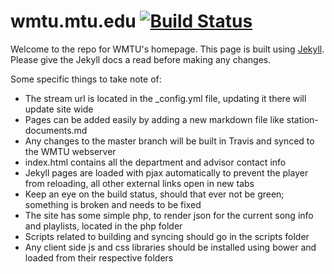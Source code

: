 # wmtu.mtu.edu [![Build Status](https://travis-ci.org/WMTU/wmtu.mtu.edu.svg)](https://travis-ci.org/WMTU/wmtu.mtu.edu)

Welcome to the repo for WMTU's homepage. This page is built using [Jekyll](http://jekyllrb.com/docs/home/).
Please give the Jekyll docs a read before making any changes.

Some specific things to take note of:

 - The stream url is located in the _config.yml file, updating it there will update site wide
 - Pages can be added easily by adding a new markdown file like station-documents.md
 - Any changes to the master branch will be built in Travis and synced to the WMTU webserver
 - index.html contains all the department and advisor contact info
 - Jekyll pages are loaded with pjax automatically to prevent the player from reloading, all other external links open in new tabs
 - Keep an eye on the build status, should that ever not be green; something is broken and needs to be fixed
 - The site has some simple php, to render json for the current song info and playlists, located in the php folder
 - Scripts related to building and syncing should go in the scripts folder
 - Any client side js and css libraries should be installed using bower and loaded from their respective folders
 
